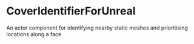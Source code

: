 # CoverIdentifierForUnreal
An actor component for identifying nearby static meshes and prioritising locations along a face
